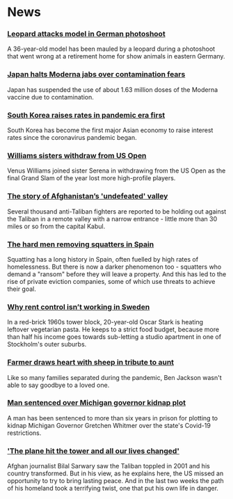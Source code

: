 # News
### [Leopard attacks model in German photoshoot](https://www.bbc.com/news/world-europe-58329080)
A 36-year-old model has been mauled by a leopard during a photoshoot that went wrong at a retirement home for show animals in eastern Germany.
### [Japan halts Moderna jabs over contamination fears](https://www.bbc.com/news/world-asia-58338281)
Japan has suspended the use of about 1.63 million doses of the Moderna vaccine due to contamination. 
### [South Korea raises rates in pandemic era first](https://www.bbc.com/news/business-58338261)
South Korea has become the first major Asian economy to raise interest rates since the coronavirus pandemic began.
### [Williams sisters withdraw from US Open](https://www.bbc.com/sport/tennis/58327037)
Venus Williams joined sister Serena in withdrawing from the US Open as the final Grand Slam of the year lost more high-profile players.
### [The story of Afghanistan’s 'undefeated' valley](https://www.bbc.com/news/world-asia-58329527)
Several thousand anti-Taliban fighters are reported to be holding out against the Taliban in a remote valley with a narrow entrance - little more than 30 miles or so from the capital Kabul.
### [The hard men removing squatters in Spain](https://www.bbc.com/news/stories-58310532)
Squatting has a long history in Spain, often fuelled by high rates of homelessness. But there is now a darker phenomenon too - squatters who demand a "ransom" before they will leave a property. And this has led to the rise of private eviction companies, some of which use threats to achieve their goal.
### [Why rent control isn’t working in Sweden](https://www.bbc.com/news/business-58317555)
In a red-brick 1960s tower block, 20-year-old Oscar Stark is heating leftover vegetarian pasta. He keeps to a strict food budget, because more than half his income goes towards sub-letting a studio apartment in one of Stockholm's outer suburbs.
### [Farmer draws heart with sheep in tribute to aunt](https://www.bbc.com/news/world-australia-58338661)
Like so many families separated during the pandemic, Ben Jackson wasn't able to say goodbye to a loved one.
### [Man sentenced over Michigan governor kidnap plot](https://www.bbc.com/news/world-us-canada-58337712)
A man has been sentenced to more than six years in prison for plotting to kidnap Michigan Governor Gretchen Whitmer over the state's Covid-19 restrictions. 
### ['The plane hit the tower and all our lives changed'](https://www.bbc.com/news/world-south-asia-58071592)
Afghan journalist Bilal Sarwary saw the Taliban toppled in 2001 and his country transformed. But in his view, as he explains here, the US missed an opportunity to try to bring lasting peace. And in the last two weeks the path of his homeland took a terrifying twist, one that put his own life in danger.
